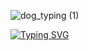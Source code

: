 
![dog_typing (1)](https://github.com/user-attachments/assets/2259857b-e698-4c5f-9814-75a00300d792)


[![Typing SVG](https://readme-typing-svg.demolab.com?font=Caveat&size=34&pause=1000&color=A52A2A&center=true&width=435&lines=Interested+in+On+Device+AI;Edge+AI+%C2%B7++Real-Time+%C2%B7++Lightweighting)](https://git.io/typing-svg)
